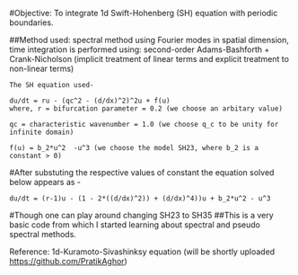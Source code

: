 #Objective: To integrate 1d Swift-Hohenberg (SH) equation with periodic boundaries.

##Method used: spectral method using Fourier modes in spatial dimension, time integration is performed using: second-order Adams-Bashforth + Crank-Nicholson (implicit treatment of linear terms and explicit treatment to non-linear terms) 

	The SH equation used-

	du/dt = ru - (qc^2 - (d/dx)^2)^2u + f(u)
	where, r = bifurcation parameter = 0.2 (we choose an arbitary value)

	qc = characteristic wavenumber = 1.0 (we choose q_c to be unity for infinite domain)

	f(u) = b_2*u^2	-u^3 (we choose the model SH23, where b_2 is a constant > 0) 

#After substuting the respective values of constant the equation solved below appears as -

	du/dt = (r-1)u - (1 - 2*((d/dx)^2)) + (d/dx)^4))u + b_2*u^2 - u^3

#Though one can play around changing SH23 to SH35
##This is a very basic code from which I started learning about spectral and pseudo spectral methods.

Reference: 1d-Kuramoto-Sivashinksy equation (will be shortly uploaded https://github.com/PratikAghor)
